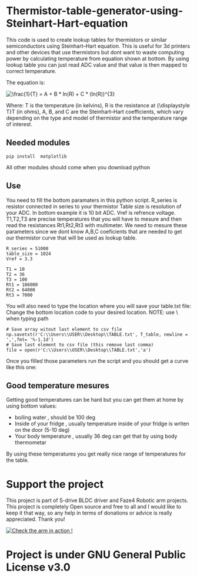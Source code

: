# Thermistor-table-generator-using-Steinhart-Hart-equation

This code is used to create lookup tables for thermistors or similar semiconductors using Steinhart–Hart equation.
This is useful for 3d printers and other devices that use thermistors but dont want to waste computing power by calculating temperature
from equation shown at bottom. By using lookup table you can just read ADC value and that value is then mapped to correct temperature.

The equation is:

<img src="https://latex.codecogs.com/gif.latex?\frac{1}{T}&space;=&space;A&space;&plus;&space;B&space;*&space;ln(R)&space;&plus;&space;C&space;*&space;(ln(R))^{3}" title="\frac{1}{T} = A + B * ln(R) + C * (ln(R))^{3}" />

Where:
T is the temperature (in kelvins),
R is the resistance at {\displaystyle T}T (in ohms),
A, B, and C are the Steinhart–Hart coefficients, which vary depending on the type and model of thermistor and the temperature range of interest.

Needed modules
------------------

    pip install  matplotlib
     
All other modules should come when you download python

Use
------------------
You need to fill the bottom paramaters in this python script.
R_series is resistor connected in series to your thermistor
Table size is resolution of your ADC. In bottom example it is 10 bit ADC.
Vref is refrence voltage.
T1,T2,T3 are precise temperatures that you will have to mesure and then read the resistances 
Rt1,Rt2,Rt3 with multimeter. We need to mesure these parameters since we dont know A,B,C coeficients 
that are needed to get our thermistor curve that will be used as lookup table.

    R_series = 51000
    table_size = 1024
    Vref = 3.3

    T1 = 10 
    T2 = 36 
    T3 = 100 
    Rt1 = 186000
    Rt2 = 64000
    Rt3 = 7000
    
You will also need to type the location where you will save your table.txt file:
Change the bottom location code to your desired location. 
NOTE: use \\ when typing path

    # Save array witout last element to csv file
    np.savetxt(r'C:\\Users\\USER\\Desktop\\TABLE.txt', T_table, newline = ',',fmt= '%-1.1d')
    # Save last element to csv file (this remove last comma)
    file = open(r'C:\\Users\\USER\\Desktop\\TABLE.txt','a')
    
    
Once you filled those parameters run the script and you should get a curve like this one:

Good temperature mesures
------------------------
Getting good temperatures can be hard but you can get them at home by using bottom values:

* boiling water , should be 100 deg
* Inside of your fridge , usually temperature inside of your fridge is writen on the door (5-10 deg)
* Your body temperature , usually 36 deg can get that by using body thermometar

By using these temperatures you get really nice range of temperatures for the table.


# Support the project

This project is part of S-drive BLDC driver and Faze4 Robotic arm projects. 
This project is completely Open source and free to all and I would like to keep it that way, so any help in terms of donations or advice is really appreciated. Thank you!

[![Check the arm in action !](https://user-images.githubusercontent.com/30388414/86798915-a036ba00-c071-11ea-824d-4456f2cdf797.png)](https://paypal.me/PCrnjak?locale.x=en_US)

# Project is under GNU General Public License v3.0
